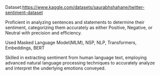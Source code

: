 Dataset:https://www.kaggle.com/datasets/saurabhshahane/twitter-sentiment-dataset

Proficient in analyzing sentences and statements to determine their sentiment, categorizing them accurately as either Positive, Negative, or Neutral with precision and efficiency.

Used Masked Language Model(MLM), NSP, NLP, Transformers, Embeddings, BERT

Skilled in extracting sentiment from human language text, employing advanced natural language processing techniques to accurately analyze and interpret the underlying emotions conveyed.
